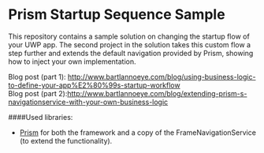 # Prism Startup Sequence Sample

This repository contains a sample solution on changing the startup flow of your UWP app. The second project in the solution takes this custom flow a step further and extends the default navigation provided by Prism, showing how to inject your own implementation.

Blog post (part 1): http://www.bartlannoeye.com/blog/using-business-logic-to-define-your-app%E2%80%99s-startup-workflow<br>
Blog post (part 2):http://www.bartlannoeye.com/blog/extending-prism-s-navigationservice-with-your-own-business-logic

####Used libraries:

  * [Prism](https://github.com/PrismLibrary/Prism) for both the framework and a copy of the FrameNavigationService (to extend the functionality).